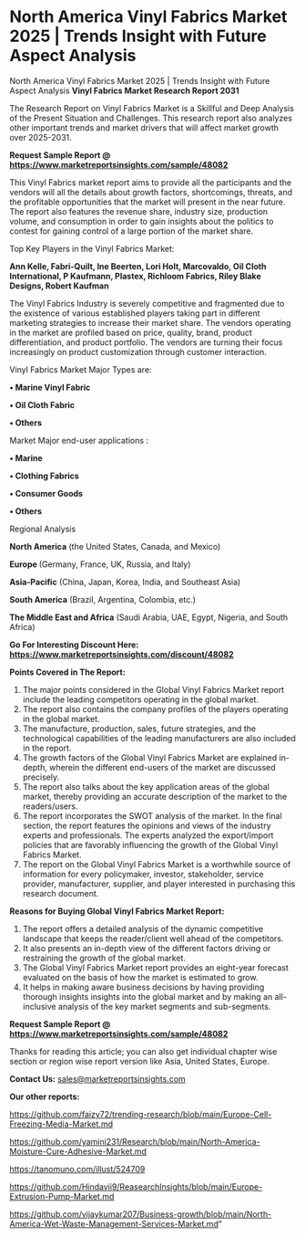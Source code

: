 # North America Vinyl Fabrics Market 2025 | Trends Insight with Future Aspect Analysis
North America Vinyl Fabrics Market 2025 | Trends Insight with Future Aspect Analysis
<strong>Vinyl Fabrics Market Research Report 2031</strong>

The Research Report on Vinyl Fabrics Market is a Skillful and Deep Analysis of the Present Situation and Challenges. This research report also analyzes other important trends and market drivers that will affect market growth over 2025-2031.

<strong>Request Sample Report @ <a href=https://www.marketreportsinsights.com/sample/48082>https://www.marketreportsinsights.com/sample/48082</a></strong>

This Vinyl Fabrics market report aims to provide all the participants and the vendors will all the details about growth factors, shortcomings, threats, and the profitable opportunities that the market will present in the near future. The report also features the revenue share, industry size, production volume, and consumption in order to gain insights about the politics to contest for gaining control of a large portion of the market share.

Top Key Players in the Vinyl Fabrics Market:

<strong>Ann Kelle, Fabri-Quilt, Ine Beerten, Lori Holt, Marcovaldo, Oil Cloth International, P Kaufmann, Plastex, Richloom Fabrics, Riley Blake Designs, Robert Kaufman</strong>

The Vinyl Fabrics Industry is severely competitive and fragmented due to the existence of various established players taking part in different marketing strategies to increase their market share. The vendors operating in the market are profiled based on price, quality, brand, product differentiation, and product portfolio. The vendors are turning their focus increasingly on product customization through customer interaction.

Vinyl Fabrics Market Major Types are:

<strong>•  Marine Vinyl Fabric

•  Oil Cloth Fabric

•  Others</strong>

Market Major end-user applications :

<strong>•  Marine

•  Clothing Fabrics

•  Consumer Goods

•  Others</strong>

Regional Analysis

</u><strong><b>North America</b></strong> (the United States, Canada, and Mexico)

<strong><b>Europe </b></strong>(Germany, France, UK, Russia, and Italy)

<strong><b>Asia-Pacific</b></strong> (China, Japan, Korea, India, and Southeast Asia)

<strong><b>South America</b></strong> (Brazil, Argentina, Colombia, etc.)

<strong><b>The Middle East and Africa</b></strong> (Saudi Arabia, UAE, Egypt, Nigeria, and South Africa)

<strong>Go For Interesting Discount Here: <a href=https://www.marketreportsinsights.com/discount/48082>https://www.marketreportsinsights.com/discount/48082</a></strong>

<strong>Points Covered in The Report:</strong>
<ol>
  <li>The major points considered in the Global Vinyl Fabrics Market report include the leading competitors operating in the global market.</li>
  <li>The report also contains the company profiles of the players operating in the global market.</li>
  <li>The manufacture, production, sales, future strategies, and the technological capabilities of the leading manufacturers are also included in the report.</li>
  <li>The growth factors of the Global Vinyl Fabrics Market are explained in-depth, wherein the different end-users of the market are discussed precisely.</li>
  <li>The report also talks about the key application areas of the global market, thereby providing an accurate description of the market to the readers/users.</li>
  <li>The report incorporates the SWOT analysis of the market. In the final section, the report features the opinions and views of the industry experts and professionals. The experts analyzed the export/import policies that are favorably influencing the growth of the Global Vinyl Fabrics Market.</li>
  <li>The report on the Global Vinyl Fabrics Market is a worthwhile source of information for every policymaker, investor, stakeholder, service provider, manufacturer, supplier, and player interested in purchasing this research document.</li>
</ol>
<strong>Reasons for Buying Global Vinyl Fabrics Market Report:</strong>

<ol>
  <li>The report offers a detailed analysis of the dynamic competitive landscape that keeps the reader/client well ahead of the competitors.</li>
  <li>It also presents an in-depth view of the different factors driving or restraining the growth of the global market.</li>
  <li>The Global Vinyl Fabrics Market report provides an eight-year forecast evaluated on the basis of how the market is estimated to grow.</li>
  <li>It helps in making aware business decisions by having providing thorough insights insights into the global market and by making an all-inclusive analysis of the key market segments and sub-segments.</li>
</ol>
<strong>Request Sample Report @ <a href=https://www.marketreportsinsights.com/sample/48082>https://www.marketreportsinsights.com/sample/48082</a></strong>


Thanks for reading this article; you can also get individual chapter wise section or region wise report version like Asia, United States, Europe.

<strong>Contact Us:</strong>
sales@marketreportsinsights.com

<strong>Our other reports:</strong>

<a href=https://github.com/faizy72/trending-research/blob/main/Europe-Cell-Freezing-Media-Market.md>https://github.com/faizy72/trending-research/blob/main/Europe-Cell-Freezing-Media-Market.md</a>

<a href=https://github.com/yamini231/Research/blob/main/North-America-Moisture-Cure-Adhesive-Market.md>https://github.com/yamini231/Research/blob/main/North-America-Moisture-Cure-Adhesive-Market.md</a>

<a href=https://tanomuno.com/illust/524709>https://tanomuno.com/illust/524709</a>

<a href=https://github.com/Hindavii9/ReasearchInsights/blob/main/Europe-Extrusion-Pump-Market.md>https://github.com/Hindavii9/ReasearchInsights/blob/main/Europe-Extrusion-Pump-Market.md</a>

<a href=https://github.com/vijaykumar207/Business-growth/blob/main/North-America-Wet-Waste-Management-Services-Market.md>https://github.com/vijaykumar207/Business-growth/blob/main/North-America-Wet-Waste-Management-Services-Market.md</a>"
